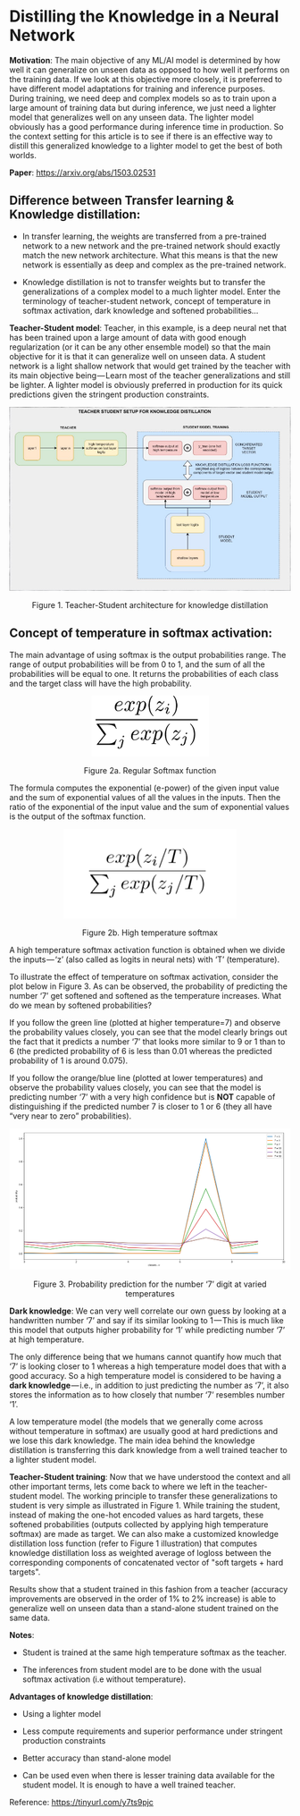 # Distilling the Knowledge in a Neural Network

**Motivation**: The main objective of any ML/AI model is determined by how well it can generalize on unseen data as opposed to how well it performs on the training data. If we look at this objective more closely, it is preferred to have different model adaptations for training and inference purposes. During training, we need deep and complex models so as to train upon a large amount of training data but during inference, we just need a lighter model that generalizes well on any unseen data. The lighter model obviously has a good performance during inference time in production. So the context setting for this article is to see if there is an effective way to distill this generalized knowledge to a lighter model to get the best of both worlds.

**Paper**: https://arxiv.org/abs/1503.02531

## Difference between Transfer learning & Knowledge distillation:

- In transfer learning, the weights are transferred from a pre-trained network to a new network and the pre-trained network should exactly match the new network architecture.
What this means is that the new network is essentially as deep and complex as the pre-trained network.

- Knowledge distillation is not to transfer weights but to transfer the generalizations of a complex model to a much lighter model.
Enter the terminology of teacher-student network, concept of temperature in softmax activation, dark knowledge and softened probabilities…

**Teacher-Student model**: Teacher, in this example, is a deep neural net that has been trained upon a large amount of data with good enough regularization (or it can be any other ensemble model) so that the main objective for it is that it can generalize well on unseen data. A student network is a light shallow network that would get trained by the teacher with its main objective being — Learn most of the teacher generalizations and still be lighter. A lighter model is obviously preferred in production for its quick predictions given the stringent production constraints.

<p align="center">
    <img src="images/teacher-student.jpeg">
</p>
<p align="center">Figure 1. Teacher-Student architecture for knowledge distillation<p align="center">


## Concept of temperature in softmax activation:

The main advantage of using softmax is the output probabilities range. The range of output probabilities will be from 0 to 1, and the sum of all the probabilities will be equal to one. It returns the probabilities of each class and the target class will have the high probability.

<p align="center">
    <img src="images/softmax.png">
</p>
<p align="center">Figure 2a. Regular Softmax function<p align="center">


The formula computes the exponential (e-power) of the given input value and the sum of exponential values of all the values in the inputs. Then the ratio of the exponential of the input value and the sum of exponential values is the output of the softmax function.

<p align="center">
    <img src="images/high_temperature_softmax.png">
</p>
<p align="center">Figure 2b. High temperature softmax<p align="center">


A high temperature softmax activation function is obtained when we divide the inputs — ‘z’ (also called as logits in neural nets) with ‘T’ (temperature).

To illustrate the effect of temperature on softmax activation, consider the plot below in Figure 3. As can be observed, the probability of predicting the number ‘7’ get softened and softened as the temperature increases. What do we mean by softened probabilities?

If you follow the green line (plotted at higher temperature=7) and observe the probability values closely, you can see that the model clearly brings out the fact that it predicts a number ‘7’ that looks more similar to 9 or 1 than to 6 (the predicted probability of 6 is less than 0.01 whereas the predicted probability of 1 is around 0.075).

If you follow the orange/blue line (plotted at lower temperatures) and observe the probability values closely, you can see that the model is predicting number ‘7’ with a very high confidence but is **NOT** capable of distinguishing if the predicted number 7 is closer to 1 or 6 (they all have “very near to zero” probabilities).

<p align="center">
    <img src="images/figure3.png">
</p>
<p align="center">Figure 3. Probability prediction for the number ‘7’ digit at varied temperatures<p align="center">

**Dark knowledge**: We can very well correlate our own guess by looking at a handwritten number ‘7’ and say if its similar looking to 1 — This is much like this model that outputs higher probability for ‘1’ while predicting number ‘7’ at high temperature.

The only difference being that we humans cannot quantify how much that ‘7’ is looking closer to 1 whereas a high temperature model does that with a good accuracy. So a high temperature model is considered to be having a **dark knowledge** — i.e., in addition to just predicting the number as ‘7’, it also stores the information as to how closely that number ‘7’ resembles number ‘1’.

A low temperature model (the models that we generally come across without temperature in softmax) are usually good at hard predictions and we lose this dark knowledge. The main idea behind the knowledge distillation is transferring this dark knowledge from a well trained teacher to a lighter student model.

**Teacher-Student training**: Now that we have understood the context and all other important terms, lets come back to where we left in the teacher-student model. The working principle to transfer these generalizations to student is very simple as illustrated in Figure 1. While training the student, instead of making the one-hot encoded values as hard targets, these softened probabilities (outputs collected by applying high temperature softmax) are made as target. We can also make a customized knowledge distillation loss function (refer to Figure 1 illustration) that computes knowledge distillation loss as weighted average of logloss between the corresponding components of concatenated vector of "soft targets + hard targets".

Results show that a student trained in this fashion from a teacher (accuracy improvements are observed in the order of 1% to 2% increase) is able to generalize well on unseen data than a stand-alone student trained on the same data.

**Notes**:

- Student is trained at the same high temperature softmax as the teacher.

- The inferences from student model are to be done with the usual softmax activation (i.e without temperature).

**Advantages of knowledge distillation**:

- Using a lighter model

- Less compute requirements and superior performance under stringent production constraints

- Better accuracy than stand-alone model

- Can be used even when there is lesser training data available for the student model. It is enough to have a well trained teacher.

Reference: https://tinyurl.com/y7ts9pjc
